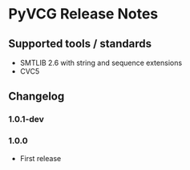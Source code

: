 # PyVCG Release Notes

## Supported tools / standards

* SMTLIB 2.6 with string and sequence extensions
* CVC5

## Changelog


### 1.0.1-dev


### 1.0.0

* First release
